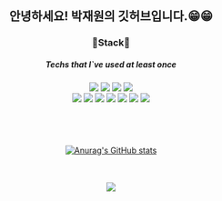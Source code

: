 <div align="center">
  
## 안녕하세요! 박재원의 깃허브입니다.😁😁 

  
### 🔨Stack🔧

##### Techs that I`ve used at least once

<img src="https://img.shields.io/badge/JavaScript-F7DF1E?style=flat-square&logo=JavaScript&logoColor=white"/> 
<img src="https://img.shields.io/badge/Html5-E34F26?style=flat-square&logo=html5&logoColor=white"/> 
<img src="https://img.shields.io/badge/Css3-1572B6?style=flat-square&logo=css3&logoColor=white"/> 
<img src="https://img.shields.io/badge/React-61DAFB?style=flat-square&logo=React&logoColor=white"/>
<br/>
<img src="https://img.shields.io/badge/Java-E34F26?style=flat-square&logo=java&logoColor=white"/> 
<img src="https://img.shields.io/badge/Springboot-6DB33F?style=flat-square&logo=springboot&logoColor=white"/> 
<img src="https://img.shields.io/badge/MySQL-4479A1?style=flat-square&logo=mysql&logoColor=white"/> 
<img src="https://img.shields.io/badge/Oracle-F80000?style=flat-square&logo=Oracle&logoColor=white"/>
<img src="https://img.shields.io/badge/Github-181717?style=flat-square&logo=Github&logoColor=white"/>
<img src="https://img.shields.io/badge/GitKraken-179287?style=flat-square&logo=GitKraken&logoColor=white"/>
<img src="https://img.shields.io/badge/MariaDB-179287?style=flat-square&logo=MariaDB&logoColor=white"/>
  


#
<br/><br/>
[![Anurag's GitHub stats](https://github-readme-stats.vercel.app/api?username=jaewon906)](https://github.com/anuraghazra/github-readme-stats)
<br/><br/><br/>

<img src="https://hits.seeyoufarm.com/api/count/incr/badge.svg?url=https%3A%2F%2Fgithub.com%2Fjaewon906%2Fhit-counter&count_bg=%2342A3E3&title_bg=%23555555&icon=&icon_color=%23E7E7E7&title=hits&edge_flat=false"/>

</div>

